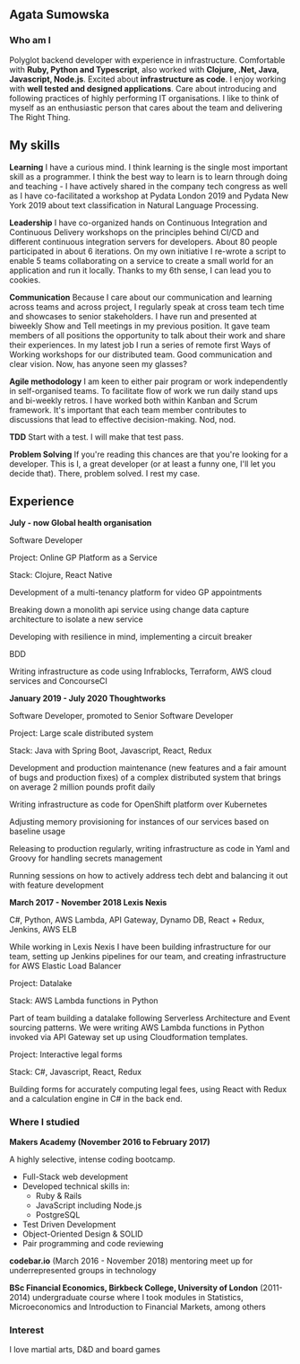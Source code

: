 ## Agata Sumowska

### Who am I

Polyglot backend developer with experience in infrastructure. Comfortable with  **Ruby, Python and Typescript**, also worked with **Clojure, .Net, Java, Javascript, Node.js**. Excited about **infrastructure as code**. I enjoy working with **well tested and designed applications**. Care about introducing and following practices of highly performing IT organisations. I like to think of myself as an enthusiastic person that cares about the team and delivering The Right Thing.

## My skills

**Learning**
I have a curious mind. I think learning is the single most important skill as a programmer. I think the best way to learn is to learn through doing and teaching - I have actively shared in the company tech congress as well as I have co-facilitated a workshop at Pydata London 2019 and Pydata New York 2019 about text classification in Natural Language Processing. 

**Leadership**
I have co-organized hands on Continuous Integration and Continuous Delivery workshops on the principles behind CI/CD and different continuous integration servers for developers. About 80 people participated in about 6 iterations. On my own initiative I re-wrote a script to enable 5 teams collaborating on a service to create a small world for an application and run it locally. Thanks to my 6th sense, I can lead you to cookies.

**Communication**
Because I care about our communication and learning across teams and across project, I regularly speak at cross team tech time and showcases to senior stakeholders. I have run and presented at biweekly Show and Tell meetings in my previous position. It gave team members of all positions the opportunity to talk about their work and share their experiences. In my latest job I run a series of remote first Ways of Working workshops for our distributed team. Good communication and clear vision. Now, has anyone seen my glasses?

**Agile methodology**
I am keen to either pair program or work independently in self-organised teams. To facilitate flow of work we run daily stand ups and bi-weekly retros. I have worked both within Kanban and Scrum framework. It's important that each team member contributes to discussions that lead to effective decision-making. Nod, nod.

**TDD**
Start with a test. I will make that test pass.

**Problem Solving**
If you're reading this chances are that you're looking for a developer. This is I, a great developer (or at least a funny one, I'll let you decide that). There, problem solved. I rest my case.

## Experience

**July - now Global health organisation**

Software Developer

Project: Online GP Platform as a Service

Stack: Clojure, React Native

Development of a multi-tenancy platform for video GP appointments

Breaking down a monolith api service using change data capture architecture to isolate a new service

Developing with resilience in mind, implementing a circuit breaker

BDD

Writing infrastructure as code using Infrablocks, Terraform, AWS cloud services and ConcourseCI

**January 2019 - July 2020 Thoughtworks**

Software Developer, promoted to Senior Software Developer

Project: Large scale distributed system

Stack: Java with Spring Boot, Javascript, React, Redux

Development and production maintenance (new features and a fair amount of bugs and production fixes) of a complex distributed system that brings on average 2 million pounds profit daily 

Writing infrastructure as code for OpenShift platform over Kubernetes 

Adjusting memory provisioning for instances of our services based on baseline usage

Releasing to production regularly, writing infrastructure as code in Yaml and Groovy for handling secrets management

Running sessions on how to actively address tech debt and balancing it out with feature development

**March 2017 - November 2018 Lexis Nexis**

C#, Python, AWS Lambda, API Gateway, Dynamo DB, React + Redux, Jenkins, AWS ELB

While working in Lexis Nexis I have been building infrastructure for our team, setting up Jenkins pipelines for our team, and creating infrastructure for AWS Elastic Load Balancer

Project: Datalake

Stack: AWS Lambda functions in Python

Part of team building a datalake following Serverless Architecture and Event sourcing patterns. We were writing AWS Lambda functions in Python invoked via API Gateway set up using Cloudformation templates.


Project: Interactive legal forms

Stack: C#, Javascript, React, Redux

Building forms for accurately computing legal fees, using React with Redux and a calculation engine in C# in the back end.

### Where I studied

**Makers Academy (November 2016 to February 2017)**

A highly selective, intense coding bootcamp.  
- Full-Stack web development
- Developed technical skills in:
    - Ruby & Rails
    - JavaScript including Node.js
    - PostgreSQL
- Test Driven Development
- Object-Oriented Design & SOLID
- Pair programming and code reviewing

**codebar.io** (March 2016 - November 2018)
mentoring meet up for underrepresented groups in technology

**BSc Financial Economics, Birkbeck College, University of London** (2011-2014)
undergraduate course where I took modules in Statistics, Microeconomics and Introduction to Financial Markets, among others


### Interest

I love martial arts, D&D and board games
